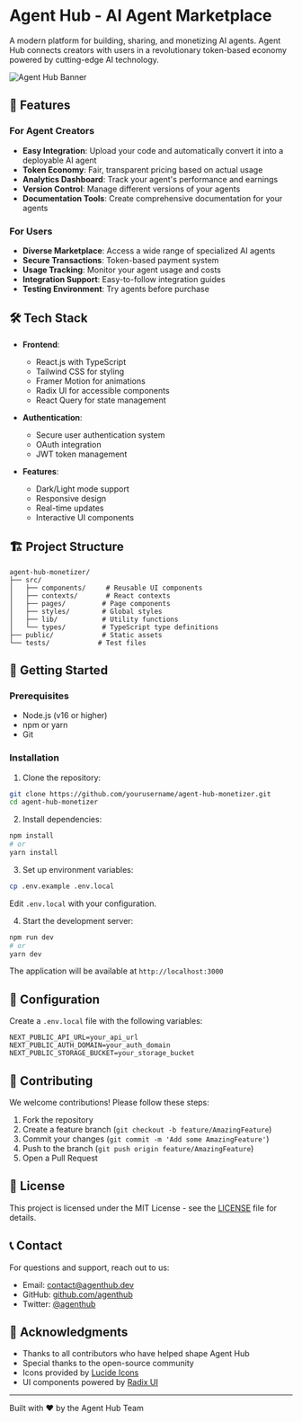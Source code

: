 # Agent Hub - AI Agent Marketplace

A modern platform for building, sharing, and monetizing AI agents. Agent Hub connects creators with users in a revolutionary token-based economy powered by cutting-edge AI technology.

![Agent Hub Banner](public/banner.png)

## 🚀 Features

### For Agent Creators
- **Easy Integration**: Upload your code and automatically convert it into a deployable AI agent
- **Token Economy**: Fair, transparent pricing based on actual usage
- **Analytics Dashboard**: Track your agent's performance and earnings
- **Version Control**: Manage different versions of your agents
- **Documentation Tools**: Create comprehensive documentation for your agents

### For Users
- **Diverse Marketplace**: Access a wide range of specialized AI agents
- **Secure Transactions**: Token-based payment system
- **Usage Tracking**: Monitor your agent usage and costs
- **Integration Support**: Easy-to-follow integration guides
- **Testing Environment**: Try agents before purchase

## 🛠️ Tech Stack

- **Frontend**:
  - React.js with TypeScript
  - Tailwind CSS for styling
  - Framer Motion for animations
  - Radix UI for accessible components
  - React Query for state management

- **Authentication**:
  - Secure user authentication system
  - OAuth integration
  - JWT token management

- **Features**:
  - Dark/Light mode support
  - Responsive design
  - Real-time updates
  - Interactive UI components

## 🏗️ Project Structure

```
agent-hub-monetizer/
├── src/
│   ├── components/     # Reusable UI components
│   ├── contexts/       # React contexts
│   ├── pages/         # Page components
│   ├── styles/        # Global styles
│   ├── lib/           # Utility functions
│   └── types/         # TypeScript type definitions
├── public/            # Static assets
└── tests/            # Test files
```

## 🚀 Getting Started

### Prerequisites
- Node.js (v16 or higher)
- npm or yarn
- Git

### Installation

1. Clone the repository:
```bash
git clone https://github.com/yourusername/agent-hub-monetizer.git
cd agent-hub-monetizer
```

2. Install dependencies:
```bash
npm install
# or
yarn install
```

3. Set up environment variables:
```bash
cp .env.example .env.local
```
Edit `.env.local` with your configuration.

4. Start the development server:
```bash
npm run dev
# or
yarn dev
```

The application will be available at `http://localhost:3000`

## 🔧 Configuration

Create a `.env.local` file with the following variables:
```env
NEXT_PUBLIC_API_URL=your_api_url
NEXT_PUBLIC_AUTH_DOMAIN=your_auth_domain
NEXT_PUBLIC_STORAGE_BUCKET=your_storage_bucket
```

## 🤝 Contributing

We welcome contributions! Please follow these steps:

1. Fork the repository
2. Create a feature branch (`git checkout -b feature/AmazingFeature`)
3. Commit your changes (`git commit -m 'Add some AmazingFeature'`)
4. Push to the branch (`git push origin feature/AmazingFeature`)
5. Open a Pull Request

## 📝 License

This project is licensed under the MIT License - see the [LICENSE](LICENSE) file for details.

## 📞 Contact

For questions and support, reach out to us:
- Email: contact@agenthub.dev
- GitHub: [github.com/agenthub](https://github.com/agenthub)
- Twitter: [@agenthub](https://twitter.com/agenthub)

## 🙏 Acknowledgments

- Thanks to all contributors who have helped shape Agent Hub
- Special thanks to the open-source community
- Icons provided by [Lucide Icons](https://lucide.dev)
- UI components powered by [Radix UI](https://www.radix-ui.com)

---

Built with ❤️ by the Agent Hub Team
